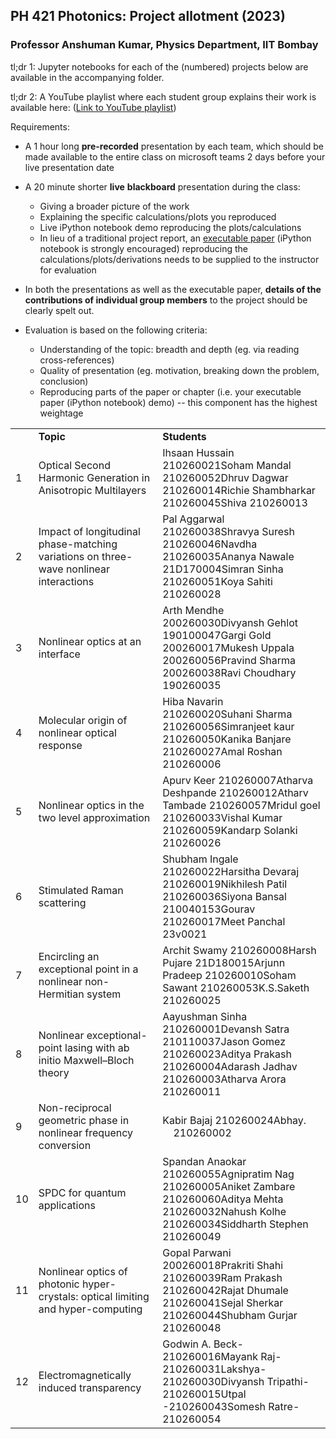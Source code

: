 ## PH 421 Photonics: Project allotment (2023)

### Professor Anshuman Kumar, Physics Department, IIT Bombay

tl;dr 1: Jupyter notebooks for each of the (numbered) projects below are available in the accompanying folder.

tl;dr 2: A YouTube playlist where each student group explains their work is available here: ([Link to YouTube playlist](https://youtube.com/playlist?list=PLBAf4P2YTnSX_X4T8BCW8IvJ5LqAyhsaI\&si=xXT6xRjGmykNSQYV))

Requirements:

- A 1 hour long **pre-recorded** presentation by each team, which should be made available to the entire class on microsoft teams 2 days before your live presentation date

- A 20 minute shorter **live** **blackboard** presentation during the class:

  - Giving a broader picture of the work
  - Explaining the specific calculations/plots you reproduced
  - Live iPython notebook demo reproducing the plots/calculations
  - In lieu of a traditional project report, an [executable paper](https://www.nature.com/articles/s42005-020-00403-4) (iPython notebook is strongly encouraged) reproducing the calculations/plots/derivations needs to be supplied to the instructor for evaluation

- In both the presentations as well as the executable paper, **details of the contributions of individual group members** to the project should be clearly spelt out.

- Evaluation is based on the following criteria:

  - Understanding of the topic: breadth and depth (eg. via reading cross-references)
  - Quality of presentation (eg. motivation, breaking down the problem, conclusion)
  - Reproducing parts of the paper or chapter (i.e. your executable paper (iPython notebook) demo) -- this component has the highest weightage

|    |                                                                                       |                                                                                                                                                              |
| -- | ------------------------------------------------------------------------------------- | ------------------------------------------------------------------------------------------------------------------------------------------------------------ |
|    | **Topic**                                                                             | **Students**                                                                                                                                                |
| 1  | Optical Second Harmonic Generation in Anisotropic Multilayers                         | Ihsaan Hussain  210260021Soham Mandal  210260052Dhruv Dagwar   210260014Richie Shambharkar  210260045Shiva   210260013                                       |
| 2  | Impact of longitudinal phase-matching variations on three-wave nonlinear interactions | Pal Aggarwal 210260038Shravya Suresh 210260046Navdha 210260035Ananya Nawale 21D170004Simran Sinha 210260051Koya Sahiti 210260028                             |
| 3  | Nonlinear optics at an interface                                                      | Arth Mendhe       200260030Divyansh Gehlot 190100047Gargi Gold          200260017Mukesh Uppala   200260056Pravind Sharma  200260038Ravi Choudhary  190260035 |
| 4  | Molecular origin of nonlinear optical response                                        | Hiba Navarin       210260020Suhani Sharma   210260056Simranjeet kaur  210260050Kanika Banjare   210260027Amal Roshan      210260006                          |
| 5  | Nonlinear optics in the two level approximation                                       | Apurv Keer 210260007Atharva Deshpande 210260012Atharv Tambade 210260057Mridul goel 210260033Vishal Kumar 210260059Kandarp Solanki 210260026                  |
| 6  | Stimulated Raman scattering                                                           | Shubham Ingale 210260022Harsitha Devaraj 210260019Nikhilesh Patil 210260036Siyona Bansal 210040153Gourav 210260017Meet Panchal 23v0021                       |
| 7  | Encircling an exceptional point in a nonlinear non-Hermitian system                   | Archit Swamy   210260008Harsh Pujare   21D180015Arjunn Pradeep  210260010Soham Sawant  210260053K.S.Saketh   210260025                                       |
| 8  | Nonlinear exceptional-point lasing with ab initio Maxwell–Bloch theory                | Aayushman Sinha  210260001Devansh Satra  210110037Jason Gomez   210260023Aditya Prakash  210260004Adarash Jadhav  210260003Atharva Arora   210260011         |
| 9  | Non-reciprocal geometric phase in nonlinear frequency conversion                      | Kabir Bajaj 210260024Abhay.         210260002                                                                                                                |
| 10 | SPDC for quantum applications                                                         | Spandan Anaokar 210260055Agnipratim Nag 210260005Aniket Zambare 210260060Aditya Mehta 210260032Nahush Kolhe 210260034Siddharth Stephen 210260049             |
| 11 | Nonlinear optics of photonic hyper-crystals: optical limiting and hyper-computing     | Gopal Parwani 200260018Prakriti Shahi 210260039Ram Prakash 210260042Rajat Dhumale 210260041Sejal Sherkar 210260044Shubham Gurjar 210260048                   |
| 12 | Electromagnetically induced transparency                                              | Godwin A. Beck-210260016Mayank Raj-210260031Lakshya- 210260030Divyansh Tripathi- 210260015Utpal -210260043Somesh Ratre- 210260054                            |
